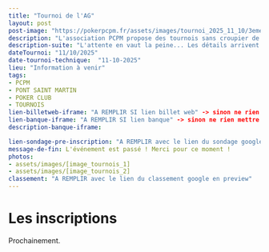 ```yaml
---
title: "Tournoi de l'AG"
layout: post
post-image: "https://pokerpcpm.fr/assets/images/tournoi_2025_11_10/3eme_pcpm_Ag.png"
description: "L'association PCPM propose des tournois sans croupier de poker Texas hold'em. Pour plus d'informations consultez nos règlements"
description-suite: "L'attente en vaut la peine... Les détails arrivent très bientôt ! Restez connectés."
dateTournoi: "11/10/2025"
date-tournoi-technique:  "11-10-2025"
lieu: "Information à venir"
tags:
- PCPM
- PONT SAINT MARTIN
- POKER CLUB
- TOURNOIS
lien-billetweb-iframe: "A REMPLIR SI lien billet web" -> sinon ne rien mettre
lien-banque-iframe: "A REMPLIR SI lien banque" -> sinon ne rien mettre
description-banque-iframe: 

lien-sondage-pre-inscription: "A REMPLIR avec le lien du sondage google"
message-de-fin: L'événement est passé ! Merci pour ce moment !
photos: 
- assets/images/[image_tournois_1]
- assets/images/[image_tournois_2]
classement: "A REMPLIR avec le lien du classement google en preview"
---
```


# Les inscriptions

Prochainement.

